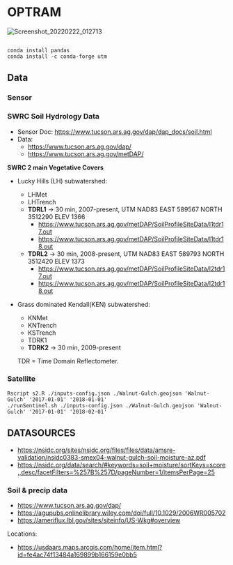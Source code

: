 # OPTRAM

![Screenshot_20220222_012713](https://user-images.githubusercontent.com/16523144/155042062-d74f38a0-6004-446a-83d6-0fc55506c40c.png)


```{bash}

conda install pandas
conda install -c conda-forge utm
```



## Data

### Sensor

### SWRC Soil Hydrology Data

- Sensor Doc: https://www.tucson.ars.ag.gov/dap/dap_docs/soil.html
- Data: 
  - https://www.tucson.ars.ag.gov/dap/
  - https://www.tucson.ars.ag.gov/metDAP/


**SWRC 2 main Vegetative Covers**
- Lucky Hills (LH) subwatershed:
  - LHMet
  - LHTrench 
  - **TDRL1** -> 30 min, 2007-present, UTM NAD83 EAST 589567 NORTH 3512290 ELEV 1366
    - https://www.tucson.ars.ag.gov/metDAP/SoilProfileSiteData/l1tdr17.out
    - https://www.tucson.ars.ag.gov/metDAP/SoilProfileSiteData/l1tdr18.out
  - **TDRL2** -> 30 min, 2008-present, UTM NAD83 EAST 589793 NORTH 3512420 ELEV 1373
    - https://www.tucson.ars.ag.gov/metDAP/SoilProfileSiteData/l2tdr17.out
    - https://www.tucson.ars.ag.gov/metDAP/SoilProfileSiteData/l2tdr18.out   
- Grass dominated Kendall(KEN) subwatershed:
  - KNMet
  - KNTrench
  - KSTrench 
  - TDRK1
  - **TDRK2** -> 30 min, 2009-present


  TDR = Time Domain Reflectometer.

### Satellite 

```{bash}
Rscript s2.R ./inputs-config.json ./Walnut-Gulch.geojson 'Walnut-Gulch' '2017-01-01' '2018-01-01'
./runSentinel.sh ./inputs-config.json ./Walnut-Gulch.geojson 'Walnut-Gulch' '2017-01-01' '2018-02-01'
```

## DATASOURCES

- https://nsidc.org/sites/nsidc.org/files/files/data/amsre-validation/nsidc0383-smex04-walnut-gulch-soil-moisture-az.pdf
- https://nsidc.org/data/search/#keywords=soil+moisture/sortKeys=score,,desc/facetFilters=%257B%257D/pageNumber=1/itemsPerPage=25


### Soil & precip data
- https://www.tucson.ars.ag.gov/dap/
- https://agupubs.onlinelibrary.wiley.com/doi/full/10.1029/2006WR005702
- https://ameriflux.lbl.gov/sites/siteinfo/US-Wkg#overview

Locations: 
- https://usdaars.maps.arcgis.com/home/item.html?id=fe4ac74f13484a169899b166159e0bb5












